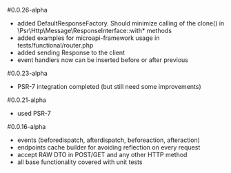 #0.0.26-alpha
- added DefaultResponseFactory. Should minimize calling of the clone() in \Psr\Http\Message\ResponseInterface::with* methods
- added examples for microapi-framework usage in tests/functional/router.php 
- added sending Response to the client
- event handlers now can be inserted before or after previous

#0.0.23-alpha
- PSR-7 integration completed (but still need some improvements)

#0.0.21-alpha
- used PSR-7 

#0.0.16-alpha
- events (beforedispatch, afterdispatch, beforeaction, afteraction)
- endpoints cache builder for avoiding reflection on every request 
- accept RAW DTO in POST/GET and any other HTTP method
- all base functionality covered with unit tests